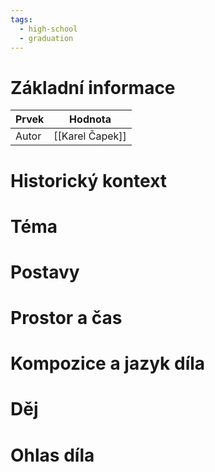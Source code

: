 ```yaml
---
tags:
  - high-school
  - graduation
---
```

# Základní informace
| Prvek | Hodnota         |
| ----- | --------------- |
| Autor | [[Karel Čapek]] |
# Historický kontext
# Téma
# Postavy
# Prostor a čas
# Kompozice a jazyk díla
# Děj
# Ohlas díla